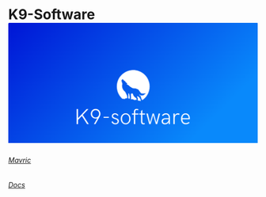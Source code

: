 # **K9-Software** ![K9-Software](https://github.com/K9-Software/K9-Software-LLC-Handbook-Documentation/blob/main/image1.png?raw=true)
######  [Mavric](https://k9-software.github.io/Mavric-Antimalware-Protection)
###### [Docs](https://k9-software.github.io/K9-Software-LLC-Handbook-Documentation)
